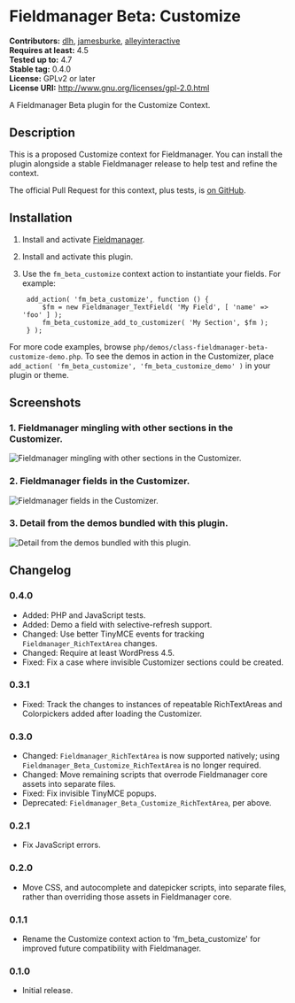 # Fieldmanager Beta: Customize #
**Contributors:** [dlh](https://profiles.wordpress.org/dlh), [jamesburke](https://profiles.wordpress.org/jamesburke), [alleyinteractive](https://profiles.wordpress.org/alleyinteractive)  
**Requires at least:** 4.5  
**Tested up to:** 4.7  
**Stable tag:** 0.4.0  
**License:** GPLv2 or later  
**License URI:** http://www.gnu.org/licenses/gpl-2.0.html  

A Fieldmanager Beta plugin for the Customize Context.

## Description ##

This is a proposed Customize context for Fieldmanager. You can install the plugin alongside a stable Fieldmanager release to help test and refine the context.

The official Pull Request for this context, plus tests, is [on GitHub](https://github.com/alleyinteractive/wordpress-fieldmanager/pull/399).

## Installation ##

1. Install and activate [Fieldmanager](https://github.com/alleyinteractive/wordpress-fieldmanager).
2. Install and activate this plugin.
3. Use the `fm_beta_customize` context action to instantiate your fields. For example:

		add_action( 'fm_beta_customize', function () {
			$fm = new Fieldmanager_TextField( 'My Field', [ 'name' => 'foo' ] );
			fm_beta_customize_add_to_customizer( 'My Section', $fm );
		} );

For more code examples, browse `php/demos/class-fieldmanager-beta-customize-demo.php`. To see the demos in action in the Customizer, place `add_action( 'fm_beta_customize', 'fm_beta_customize_demo' )` in your plugin or theme.

## Screenshots ##

### 1. Fieldmanager mingling with other sections in the Customizer. ###
![Fieldmanager mingling with other sections in the Customizer.](./assets/screenshot-1.png)

### 2. Fieldmanager fields in the Customizer. ###
![Fieldmanager fields in the Customizer.](./assets/screenshot-2.png)

### 3. Detail from the demos bundled with this plugin. ###
![Detail from the demos bundled with this plugin.](./assets/screenshot-3.png)


## Changelog ##

### 0.4.0 ###
* Added: PHP and JavaScript tests.
* Added: Demo a field with selective-refresh support.
* Changed: Use better TinyMCE events for tracking `Fieldmanager_RichTextArea` changes.
* Changed: Require at least WordPress 4.5.
* Fixed: Fix a case where invisible Customizer sections could be created.

### 0.3.1 ###
* Fixed: Track the changes to instances of repeatable RichTextAreas and Colorpickers added after loading the Customizer.

### 0.3.0 ###
* Changed: `Fieldmanager_RichTextArea` is now supported natively; using `Fieldmanager_Beta_Customize_RichTextArea` is no longer required.
* Changed: Move remaining scripts that overrode Fieldmanager core assets into separate files.
* Fixed: Fix invisible TinyMCE popups.
* Deprecated: `Fieldmanager_Beta_Customize_RichTextArea`, per above.

### 0.2.1 ###
* Fix JavaScript errors.

### 0.2.0 ###
* Move CSS, and autocomplete and datepicker scripts, into separate files, rather than overriding those assets in Fieldmanager core.

### 0.1.1 ###
* Rename the Customize context action to 'fm_beta_customize' for improved future compatibility with Fieldmanager.

### 0.1.0 ###
* Initial release.
